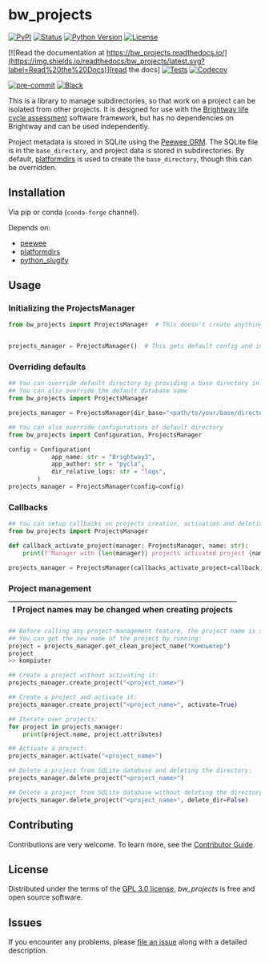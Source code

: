 # bw_projects

[![PyPI](https://img.shields.io/pypi/v/bw_projects.svg)][pypi status]
[![Status](https://img.shields.io/pypi/status/bw_projects.svg)][pypi status]
[![Python Version](https://img.shields.io/pypi/pyversions/bw_projects)][pypi status]
[![License](https://img.shields.io/pypi/l/bw_projects)][license]

[![Read the documentation at https://bw_projects.readthedocs.io/](https://img.shields.io/readthedocs/bw_projects/latest.svg?label=Read%20the%20Docs)][read the docs]
[![Tests](https://github.com/brightway-lca/bw_projects/actions/workflows/python-test.yml/badge.svg)][tests]
[![Codecov](https://codecov.io/gh/brightway-lca/bw_projects/branch/main/graph/badge.svg?token=ZVWBCITI4A)][codecov]

[![pre-commit](https://img.shields.io/badge/pre--commit-enabled-brightgreen?logo=pre-commit&logoColor=white)][pre-commit]
[![Black](https://img.shields.io/badge/code%20style-black-000000.svg)][black]

[pypi status]: https://pypi.org/project/bw_projects/
[read the docs]: https://bw_projects.readthedocs.io/
[tests]: https://github.com/brightway-lca/bw_projects/actions?workflow=Tests
[codecov]: https://codecov.io/gh/brightway-lca/bw_projects
[pre-commit]: https://github.com/pre-commit/pre-commit
[black]: https://github.com/psf/black

This is a library to manage subdirectories, so that work on a project can be isolated from other projects. It is designed for use with the [Brightway life cycle assessment](https://brightway.dev/) software framework, but has no dependencies on Brightway and can be used independently.

Project metadata is stored in SQLite using the [Peewee ORM](http://docs.peewee-orm.com/en/latest/). The SQLite file is in the `base_directory`, and project data is stored in subdirectories. By default, [platformdirs](https://github.com/platformdirs/platformdirs) is used to create the `base_directory`, though this can be overridden.

## Installation

Via pip or conda (`conda-forge` channel).

Depends on:

* [peewee](http://docs.peewee-orm.com/en/latest/)
* [platformdirs](https://github.com/platformdirs/platformdirs)
* [python_slugify](https://github.com/un33k/python-slugify)

## Usage

### Initializing the ProjectsManager

```python
from bw_projects import ProjectsManager  # This doesn't create anything yet


projects_manager = ProjectsManager()  # This gets default config and initializes directories and database
```

### Overriding defaults

```python
## You can override default directory by providing a base directory in constructor
## You can also override the default database name
from bw_projects import ProjectsManager

projects_manager = ProjectsManager(dir_base="<path/to/your/base/directory>", database_name="projects.db")
```

```python
## You can also override configurations of default directory
from bw_projects import Configuration, ProjectsManager

config = Configuration(
 			app_name: str = "Brightway3",
        	app_author: str = "pycla",
        	dir_relative_logs: str = "logs",
		)
projects_manager = ProjectsManager(config=config)
```

### Callbacks

```python
## You can setup callbacks on projects creation, activation and deletion
from bw_projects import ProjectsManager

def callback_activate_project(manager: ProjectsManager, name: str):
	print(f"Manager with {len(manager)} projects activated project {name}.")

projects_manager = ProjectsManager(callbacks_activate_project=callback_activate_project)
```

### Project management

| :exclamation:  Project names may be changed when creating projects  |
|---------------------------------------------------------------------|
```python
## Before calling any project-management feature, the project name is slugified
## You can get the new name of the project by running:
project = projects_manager.get_clean_project_name("Компьютер")
project
>> kompiuter
```

```python
## Create a project without activating it:
projects_manager.create_project("<project_name>")
```

```python
## Create a project and activate it:
projects_manager.create_project("<project_name>", activate=True)
```

```python
## Iterate over projects:
for project in projects_manager:
	print(project.name, project.attributes)
```

```python
## Activate a project:
projects_manager.activate("<project_name>")
```

```python
## Delete a project from SQLite database and deleting the directory:
projects_manager.delete_project("<project_name>")
```

```python
## Delete a project from SQLite database without deleting the directory:
projects_manager.delete_project("<project_name>", delete_dir=False)
```

## Contributing

Contributions are very welcome.
To learn more, see the [Contributor Guide][Contributor Guide].

## License

Distributed under the terms of the [GPL 3.0 license][License],
_bw_projects_ is free and open source software.

## Issues

If you encounter any problems,
please [file an issue][Issue Tracker] along with a detailed description.


<!-- github-only -->

[License]: https://github.com/brightway-lca/bw_projects/blob/main/LICENSE
[Contributor Guide]: https://github.com/brightway-lca/bw_projects/blob/main/CONTRIBUTING.md
[Issue Tracker]: https://github.com/brightway-lca/bw_projects/issues

